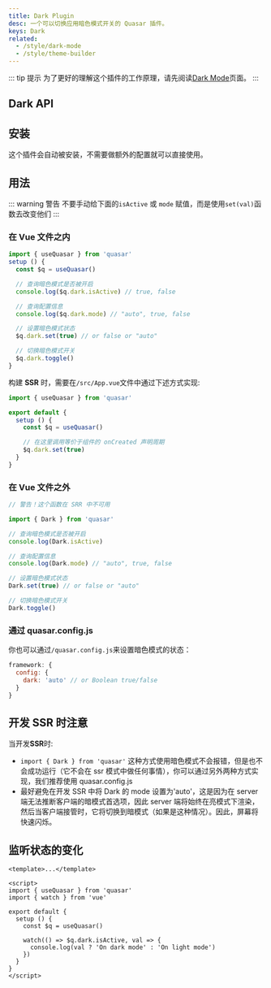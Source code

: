 ```yaml
---
title: Dark Plugin
desc: 一个可以切换应用暗色模式开关的 Quasar 插件。
keys: Dark
related:
  - /style/dark-mode
  - /style/theme-builder
---
```


::: tip 提示
为了更好的理解这个插件的工作原理，请先阅读[Dark Mode](/style/dark-mode)页面。
:::

## Dark API

<doc-api file="Dark" />

## 安装
这个插件会自动被安装，不需要做额外的配置就可以直接使用。

##  用法

::: warning 警告
不要手动给下面的`isActive` 或 `mode` 赋值，而是使用`set(val)`函数去改变他们
:::

### 在 Vue 文件之内

```js
import { useQuasar } from 'quasar'
setup () {
  const $q = useQuasar()

  // 查询暗色模式是否被开启
  console.log($q.dark.isActive) // true, false

  // 查询配置信息
  console.log($q.dark.mode) // "auto", true, false

  // 设置暗色模式状态
  $q.dark.set(true) // or false or "auto"

  // 切换暗色模式开关
  $q.dark.toggle()
}
```

构建 **SSR** 时，需要在`/src/App.vue`文件中通过下述方式实现:

```js
import { useQuasar } from 'quasar'

export default {
  setup () {
    const $q = useQuasar()

    // 在这里调用等价于组件的 onCreated 声明周期
    $q.dark.set(true)
  }
}
```

### 在 Vue 文件之外

```js
// 警告！这个函数在 SRR 中不可用

import { Dark } from 'quasar'

// 查询暗色模式是否被开启
console.log(Dark.isActive)

// 查询配置信息
console.log(Dark.mode) // "auto", true, false

// 设置暗色模式状态
Dark.set(true) // or false or "auto"

// 切换暗色模式开关
Dark.toggle()
```

### 通过 quasar.config.js

你也可以通过`/quasar.config.js`来设置暗色模式的状态：

```js
framework: {
  config: {
    dark: 'auto' // or Boolean true/false
  }
}
```

## 开发 SSR 时注意

当开发**SSR**时:

* `import { Dark } from 'quasar'`
这种方式使用暗色模式不会报错，但是也不会成功运行（它不会在 ssr 模式中做任何事情），你可以通过另外两种方式实现，我们推荐使用 quasar.config.js
* 最好避免在开发 SSR 中将 Dark 的 mode 设置为'auto'，这是因为在 server 端无法推断客户端的暗模式首选项，因此 server 端将始终在亮模式下渲染，然后当客户端接管时，它将切换到暗模式（如果是这种情况）。因此，屏幕将快速闪烁。

## 监听状态的变化

```vue
<template>...</template>

<script>
import { useQuasar } from 'quasar'
import { watch } from 'vue'

export default {
  setup () {
    const $q = useQuasar()

    watch(() => $q.dark.isActive, val => {
      console.log(val ? 'On dark mode' : 'On light mode')
    })
  }
}
</script>
```

